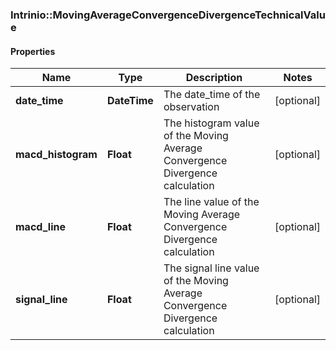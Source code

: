 ### Intrinio::MovingAverageConvergenceDivergenceTechnicalValue

#### Properties
Name | Type | Description | Notes
------------ | ------------- | ------------- | -------------
**date_time** | **DateTime** | The date_time of the observation | [optional] 
**macd_histogram** | **Float** | The histogram value of the Moving Average Convergence Divergence calculation | [optional] 
**macd_line** | **Float** | The line value of the Moving Average Convergence Divergence calculation | [optional] 
**signal_line** | **Float** | The signal line value of the Moving Average Convergence Divergence calculation | [optional] 


